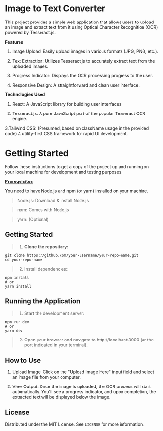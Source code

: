 # Image to Text Converter
This project provides a simple web application that allows users to upload an image and extract text from it using Optical Character Recognition (OCR) powered by Tesseract.js.

**Features**

  1.  Image Upload: Easily upload images in various formats (JPG, PNG, etc.).

  2. Text Extraction: Utilizes Tesseract.js to accurately extract text from the uploaded images.

  3.  Progress Indicator: Displays the OCR processing progress to the user.

  4. Responsive Design: A straightforward and clean user interface.

**Technologies Used**


  1.  React: A JavaScript library for building user interfaces.

  2. Tesseract.js: A pure JavaScript port of the popular Tesseract OCR engine.

  3.Tailwind CSS: (Presumed, based on className usage in the provided code) A utility-first CSS framework for rapid UI development.
   

# Getting Started

Follow these instructions to get a copy of the project up and running on your local machine for development and testing purposes.

<ins>**Prerequisites**<ins/>

You need to have Node.js and npm (or yarn) installed on your machine.


  >  Node.js: Download & Install Node.js
  
  >  npm: Comes with Node.js

  > yarn: (Optional)

## Getting Started
>1. **Clone the repository:**
  ```
  git clone https://github.com/your-username/your-repo-name.git
  cd your-repo-name
  ```
>2. Install dependencies::

```
npm install
# or
yarn install
```

## Running the Application
> 1. Start the development server:
```
npm run dev
# or
yarn dev
```
> 2. Open your browser and navigate to http://localhost:3000 (or the port indicated in your terminal).

## How to Use
 1. Upload Image: Click on the "Upload Image Here" input field and select an image file from your computer.

 2. View Output: Once the image is uploaded, the OCR process will start automatically. You'll see a progress indicator, and upon completion, the extracted text will be displayed below the image.

## License

Distributed under the MIT License. See `LICENSE` for more information.
